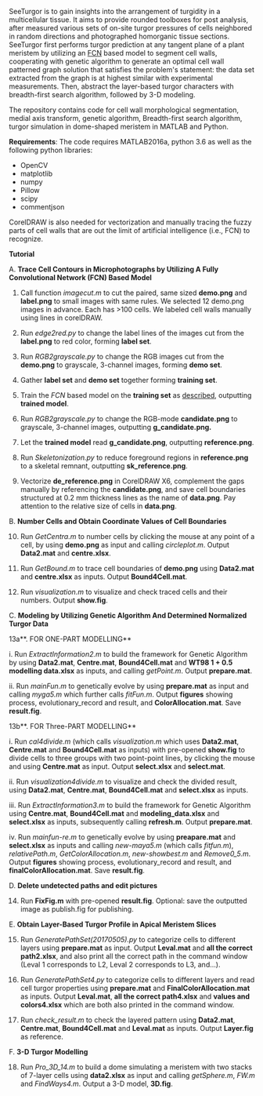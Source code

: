 SeeTurgor is to gain insights into the arrangement of turgidity in a
multicellular tissue. It aims to provide rounded toolboxes for post analysis,
after measured various sets of on-site turgor pressures of cells neighbored in
random directions and photographed homorganic tissue sections. SeeTurgor first
performs turgor prediction at any tangent plane of a plant meristem by utilizing
an [FCN] based model to segment cell walls, cooperating with genetic algorithm to 
generate an optimal cell wall patterned graph solution that satisfies the problem's 
statement: the data set extracted from the graph is at highest similar with experimental measurements. Then,
abstract the layer-based turgor characters with breadth-first search algorithm,
followed by 3-D modeling.

The repository contains code for cell wall morphological segmentation, medial
axis transform, genetic algorithm, Breadth-first search algorithm, turgor
simulation in dome-shaped meristem in MATLAB and Python.

**Requirements**: The code requires MATLAB2016a, python 3.6 as well as the
following python libraries:

-   OpenCV
-   matplotlib
-   numpy
-   Pillow
-   scipy
-   commentjson

CorelDRAW is also needed for vectorization and manually tracing the fuzzy parts
of cell walls that are out the limit of artificial intelligence (i.e., FCN) to
recognize.

**Tutorial**

A.  **Trace Cell Contours in Microphotographs by Utilizing A Fully Convolutional
    Network (FCN) Based Model**

1.  Call function *imagecut.m* to cut the paired, same sized **demo.png** and
    **label.png** to small images with same rules. We selected 12 demo.png
    images in advance. Each has \>100 cells. We labeled cell walls manually
    using lines in corelDRAW.

2.  Run *edge2red.py* to change the label lines of the images cut from the
    **label.png** to red color, forming **label set**.

3.  Run *RGB2grayscale.py* to change the RGB images cut from the **demo.png** to
    grayscale, 3-channel images, forming **demo set**.

4.  Gather **label set** and **demo set** together forming **training set**.

5.  Train the *FCN* based model on the **training set** as [described], outputting **trained model**.

6.  Run *RGB2grayscale.py* to change the RGB-mode **candidate.png** to
    grayscale, 3-channel images, outputting **g_candidate.png.**

7.  Let the **trained model** read **g_candidate.png**, outputting
    **reference.png**.

8.  Run *Skeletonization.py* to reduce foreground regions in **reference.png**
    to a skeletal remnant, outputting **sk_reference.png**.

9. Vectorize **de_reference.png** in CorelDRAW X6, complement the gaps manually
    by referencing the **candidate.png**, and save cell boundaries structured at
    0.2 mm thickness lines as the name of **data.png**. Pay attention to the
    relative size of cells in **data.png**.

B.  **Number Cells and Obtain Coordinate Values of Cell Boundaries**

10. Run *GetCentra.m* to number cells by clicking the mouse at any point of a
    cell, by using **demo.png** as input and calling *circleplot.m*. Output
    **Data2.mat** and **centre.xlsx**.

11. Run *GetBound.m* to trace cell boundaries of **demo.png** using
    **Data2.mat** and **centre.xlsx** as inputs. Output **Bound4Cell.mat**.

12. Run *visualization.m* to visualize and check traced cells and their numbers.
    Output **show.fig**.

C.  **Modeling by Utilizing Genetic Algorithm And Determined Normalized Turgor Data**

13a**. FOR ONE-PART MODELLING**

   i.  Run *ExtractInformation2.m* to build the framework for Genetic Algorithm by
    using **Data2.mat**, **Centre.mat**, **Bound4Cell.mat** and **WT98 1 + 0.5
    modelling data.xlsx** as inputs, and calling *getPoint.m*. Output
    **prepare.mat**.

   ii.  Run *mainFun.m* to genetically evolve by using **prepare.mat** as input and
    calling *myga5.m* which further calls *fitFun.m*. Output **figures** showing
    process, evolutionary_record and result, and **ColorAllocation.mat**. Save
    **result.fig**.

   13b**. FOR Three-PART MODELLING**

   i.  Run *cal4divide.m* (which calls *visualization.m* which uses **Data2.mat**,
    **Centre.mat** and **Bound4Cell.mat** as inputs) with pre-opened
    **show.fig** to divide cells to three groups with two point-point lines, by
    clicking the mouse and using **Centre.mat** as input. Output **select.xlsx**
    and **select.mat**.

   ii.  Run *visualization4divide.m* to visualize and check the divided result,
    using **Data2.mat**, **Centre.mat**, **Bound4Cell.mat** and **select.xlsx**
    as inputs.

   iii.  Run *ExtractInformation3.m* to build the framework for Genetic Algorithm
    using **Centre.mat**, **Bound4Cell.mat** and **modeling_data.xlsx** and
    **select.xlsx** as inputs, subsequently calling **refresh.m**. Output
    **prepare.mat**.

   iv.  Run *mainfun-re.m* to genetically evolve by using **preapare.mat** and
    **select.xlsx** as inputs and calling *new-maya5.m* (which calls
    *fitfun.m*), *relativePath.m*, *GetColorAllocation.m*, *new-showbest.m* and
    *Remove0_5.m*. Output **figures** showing process, evolutionary_record and
    result, and **finalColorAllocation.mat**. Save **result.fig**.

D.  **Delete undetected paths and edit pictures**

14.  Run **FixFig.m** with pre-opened **result.fig**. Optional: save the
    outputted image as publish.fig for publishing.

E.  **Obtain Layer-Based Turgor Profile in Apical Meristem Slices**

15.  Run *GeneratePathSet(20170505).py* to categorize cells to different layers
    using **prepare.mat** as input. Output **Leval.mat** and **all the correct
    path2.xlsx**, and also print all the correct path in the command window
    (Leval 1 corresponds to L2, Leval 2 corresponds to L3, and…).

16.  Run *GeneratePathSet4.py* to categorize cells to different layers and read
    cell turgor properties using **prepare.mat** and
    **FinalColorAllocation.mat** as inputs. Output **Leval.mat**, **all the
    correct path4.xlsx** and **values and colors4.xlsx** which are both also
    printed in the command window.

17.  Run *check_result.m* to check the layered pattern using **Data2.mat**,
    **Centre.mat**, **Bound4Cell.mat** and **Leval.mat** as inputs. Output
    **Layer.fig** as reference.

F.  **3-D Turgor Modelling**

18.  Run *Pro_3D_14.m* to build a dome simulating a meristem with two stacks of
    7-layer cells using **data2.xlsx** as input and calling *getSphere.m*,
    *FW.m* and *FindWays4.m*. Output a 3-D model, **3D.fig**.
    
[FCN]: https://arxiv.org/abs/1612.07695
[described]: https://github.com/gaskinwang/KittiSeg
